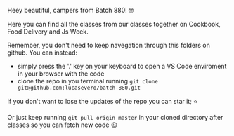 Heey beautiful, campers from Batch 880! 🤓


Here you can find all the classes from our classes together on Cookbook, Food Delivery and Js Week.

Remember, you don't need to keep navegation through this folders on github. You can instead:
  - simply press the '.' key on your keyboard to open a VS Code enviroment in your browser with the code
  - clone the repo in you terminal running `git clone git@github.com:lucasevero/batch-880.git`

If you don't want to lose the updates of the repo you can star it; ⭐

Or just keep running `git pull origin master` in your cloned directory after classes so you can fetch new code 😉
